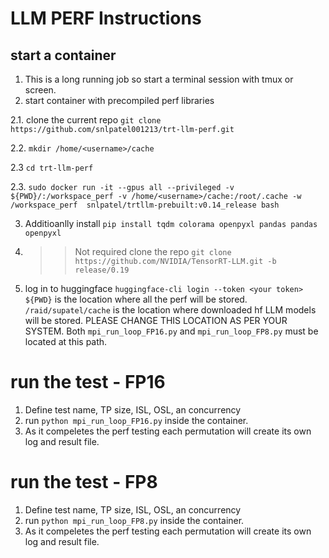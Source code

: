 

# LLM PERF Instructions

## start a container 
1. This is a long running job so start a terminal session with tmux or screen.
2. start container with precompiled perf libraries 

  2.1. clone the current repo `git clone https://github.com/snlpatel001213/trt-llm-perf.git`
  
  2.2. `mkdir /home/<username>/cache`
  
  2.3 `cd trt-llm-perf`
  
  2.3. `sudo docker run -it --gpus all --privileged -v ${PWD}/:/workspace_perf -v /home/<username>/cache:/root/.cache -w /workspace_perf  snlpatel/trtllm-prebuilt:v0.14_release bash`

3. Additioanlly install `pip install tqdm colorama openpyxl pandas pandas openpyxl`
4. >> Not required clone the repo `git clone  https://github.com/NVIDIA/TensorRT-LLM.git -b release/0.19`
5. log in to huggingface `huggingface-cli login --token <your token>`
  `${PWD}` is the location where all the perf will be stored.
  `/raid/supatel/cache` is the location where downloaded hf LLM models will be stored. PLEASE CHANGE THIS LOCATION AS PER YOUR SYSTEM. Both `mpi_run_loop_FP16.py` and `mpi_run_loop_FP8.py` must be located at this path. 

# run the test - FP16

1. Define test name, TP size, ISL, OSL, an concurrency
2. run `python mpi_run_loop_FP16.py` inside the container.
3. As it compeletes the perf testing each permutation will create its own log and result file.


# run the test - FP8

1. Define test name, TP size, ISL, OSL, an concurrency
2. run `python mpi_run_loop_FP8.py` inside the container.
3. As it compeletes the perf testing each permutation will create its own log and result file.




